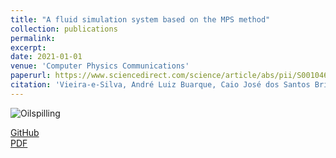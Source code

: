 ```yaml
---
title: "A fluid simulation system based on the MPS method"
collection: publications
permalink: 
excerpt: 
date: 2021-01-01
venue: 'Computer Physics Communications'
paperurl: https://www.sciencedirect.com/science/article/abs/pii/S0010465520302745
citation: 'Vieira-e-Silva, André Luiz Buarque, Caio José dos Santos Brito, Francisco Paulo Magalhães Simões, and Veronica Teichrieb. "A fluid simulation system based on the MPS method." <i>Computer Physics Communications</i> 258 (2021): 107572.'
---
```

![Oilspilling](https://i.imgur.com/TvTrYQG.gif)

[GitHub](https://github.com/andreluizbvs/VoxarMPS) <br />
[PDF](https://arxiv.org/pdf/2105.01677.pdf)
